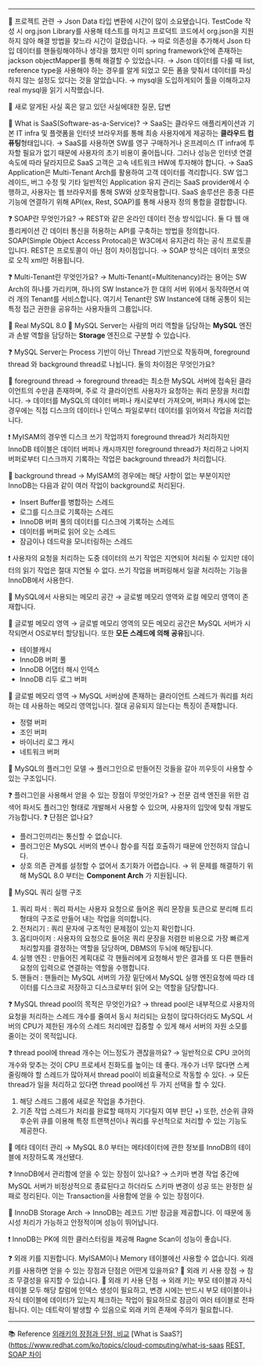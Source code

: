
---

🍎 프로젝트 관련
→ Json Data 타입 변환에 시간이 많이 소요됐습니다. TestCode 작성 시 org.json Library를 사용해 테스트를 마치고 프로덕트 코드에서 org.json을 지원하지 않아 해결 방법을 찾느라 시간이 걸렸습니다.
→ 따로 의존성을 추가해서 Json 타입 데이터를 핸들링해야하나 생각을 했지만 이미 spring framework안에 존재하는 jackson objectMapper를 통해 해결할 수 있었습니다.
→ Json 데이터를 다룰 때 list, reference type을 사용해야 하는 경우를 알게 되었고 모든 폼을 맞춰서 데이터를 파싱하지 않는 설정도 있다는 것을 알았습니다.
→ mysql을 도입하게되어 툴을 이해하고자 real mysql을 읽기 시작했습니다.

🍎 새로 알게된 사실 혹은 알고 있던 사실에대한 질문, 답변

🍎 What is SaaS(Software-as-a-Service)?
→ SaaS는 클라우드 애플리케이션과 기본 IT infra 및 플랫폼을 인터넷 브라우저를 통해 최송 사용자에게 제공하는 **클라우드 컴퓨팅**형태입니다.
→ SaaS를 사용하면 SW를 영구 구매하거나 온프레미스 IT infra에 투자할 필요가 없기 때문에 사용자의 초기 비용이 줄어듭니다. 그러나 성능은 인터넷 연결 속도에 따라 달라지므로 SaaS 고객은 고속 네트워크 HW에 투자해야 합니다.
→ SaaS Application은 Multi-Tenant Arch를 활용하여 고객 데이터를 격리합니다. SW 업그레이드, 버그 수정 및 기타 일반적인 Application 유지 관리는 SaaS provider에서 수행하고, 사용자는 웹 브라우저를 통해 SW와 상호작용합니다. SaaS 솔루션은 종종 다른 기능에 연결하기 위해 API(ex, Rest, SOAP)를 통해 사용자 정의 통합을 결합합니다.

  ❓ SOAP란 무엇인가요?
  → REST와 같은 온라인 데이터 전송 방식입니다. 둘 다 웹 애플리케이션 간 데이터 통신을 허용하는 API를 구축하는 방법을 정의합니다. SOAP(Simple Object Access Protocal)은 W3C에서 유지관리 하는 공식 프로토콜입니다. REST은 프로토콜이 아닌 점이 차이점입니다.
  → SOAP 방식은 데이터 포맷으로 오직 xml만 허용됩니다.

  ❓ Multi-Tenant란 무엇인가요?
  → Multi-Tenant(=Multitenancy)라는 용어는 SW Arch의 하나를 가리키며, 하나의 SW Instance가 한 대의 서버 위에서 동작하면서 여러 개의 Tenant를 서비스합니다. 여기서 Tenant란 SW Instance에 대해 공통이 되는 특정 접근 권한을 공유하는 사용자들의 그룹입니다.

📖 Real MySQL 8.0
🍎 MySQL Server는 사람의 머리 역할을 담당하는 **MySQL** 엔진과 손발 역할을 담당하는 **Storage** 엔진으로 구분할 수 있습니다.

❓ MySQL Server는 Process 기반이 아닌 Thread 기반으로 작동하며, foreground thread 와 background thread로 나뉩니다. 둘의 차이점은 무엇인가요?

  🍏 foreground thread
  → foreground thread는 최소한 MySQL 서버에 접속된 클라이언트의 수만큼 존재하며, 주로 각 클라이언트 사용자가 요청하는 쿼리 문장을 처리합니다.
  → 데이터를 MySQL의 데이터 버퍼나 캐시로부터 가져오며, 버퍼나 캐시에 없는 경우에는 직접 디스크의 데이터나 인덱스 파일로부터 데이터를 읽어와서 작업을 처리합니다.

  ❗ MyISAM의 경우엔 디스크 쓰기 작업까지 foreground thread가 처리하지만 InnoDB 테이블은 데이터 버퍼나 캐시까지만 foreground thread가 처리하고 나머지 버퍼로부터 디스크까지 기록하는 작업은 background thread가 처리합니다.

  🍏 background thread
  → MyISAM의 경우에는 해당 사항이 없는 부분이지만 InnoDB는 다음과 같이 여러 작업이 background로 처리된다.
  * Insert Buffer를 병합하는 스레드
  * 로그를 디스크로 기록하는 스레드
  * InnoDB 버퍼 풀의 데이터를 디스크에 기록하는 스레드
  * 데이터를 버퍼로 읽어 오는 스레드
  * 잠금이나 데드락을 모니터링하는 스레드

  ❗ 사용자의 요청을 처리하는 도중 데이터의 쓰기 작업은 지연되어 처리될 수 있지만 데이터의 읽기 작업은 절대 지연될 수 없다. 쓰기 작업을 버퍼링해서 일괄 처리하는 기능을 InnoDB에서 사용한다.

🍎 MySQL에서 사용되는 메모리 공간
  → 글로벌 메모리 영역와 로컬 메모리 영역이 존재합니다.

  🍏 글로벌 메모리 영역
  → 글로벌 메모리 영역의 모든 메모리 공간은 MySQL 서버가 시작되면서 OS로부터 할당됩니다. 또한 **모든 스레드에 의해 공유**됩니다.
  * 테이블캐시
  * InnoDB 버퍼 풀
  * InnoDB 어댑터 해시 인덱스
  * InnoDB 리두 로그 버퍼

  🍏 글로벌 메모리 영역
  → MySQL 서버상에 존재하는 클라이언트 스레드가 쿼리를 처리하는 데 사용하는 메모리 영역입니다. 절대 공유되지 않는다는 특징이 존재합니다.
  * 정렬 버퍼
  * 조인 버퍼
  * 바이너리 로그 캐시
  * 네트워크 버퍼

🍎 MySQL의 플러그인 모델
  → 플러그인으로 만들어진 것들을 갈아 끼우듯이 사용할 수 있는 구조입니다.

  ❓ 플러그인을 사용해서 얻을 수 있는 장점이 무엇인가요?
  → 전문 검색 엔진을 위한 검색어 파서도 플러그인 형태로 개발해서 사용할 수 있으며, 사용자의 입맛에 맞춰 개발도 가능합니다.
  ❓ 단점은 없나요?
  * 플러그인끼리는 통신할 수 없습니다.
  * 플러그인은 MySQL 서버의 변수나 함수를 직접 호출하기 때문에 안전하지 않습니다.
  * 상호 의존 관계를 설정할 수 없어서 초기화가 어렵습니다.
  → 위 문제를 해결하기 위해 MySQL 8.0 부터는 **Component Arch** 가 지원됩니다.

🍎 MySQL 쿼리 실행 구조
  1. 쿼리 파서 : 쿼리 파서는 사용자 요청으로 들어온 쿼리 문장을 토큰으로 분리해 트리 형태의 구조로 만들어 내는 작업을 의미합니다.
  2. 전처리기 : 쿼리 문자에 구조적인 문제점이 있는지 확인합니다.
  3. 옵티마이저 : 사용자의 요청으로 들어온 쿼리 문장을 저렴한 비용으로 가장 빠르게 처리할지를 결정하는 역할을 담당하며, DBMS의 두뇌에 해당됩니다.
  4. 실행 엔진 : 만들어진 계획대로 각 핸들러에게 요청해서 받은 결과를 또 다른 핸들러 요청의 입력으로 연결하는 역할을 수행합니다.
  5. 핸들러 : 핸들러는 MySQL 서버의 가장 밑단에서 MySQL 실행 엔진요청에 따라 데이터를 디스크로 저장하고 디스크로부터 읽어 오는 역할을 담당합니다.

❓ MySQL thread pool의 목적은 무엇인가요?
  → thread pool은 내부적으로 사용자의 요청을 처리하는 스레드 개수를 줄여서 동시 처리되는 요청이 많다하더라도 MySQL 서버의 CPU가 제한된 개수의 스레드 처리에만 집중할 수 있게 해서 서버의 자원 소모를 줄이는 것이 목적입니다.

  ❓ thread pool에 thread 개수는 어느정도가 괜찮을까요?
  → 일반적으로 CPU 코어의 개수와 맞추는 것이 CPU 프로세서 친화도를 높이는 데 좋다. 개수가 너무 많다면 스케줄링해야 할 스레드가 많아져서 thread pool이 비효율적으로 작동할 수 있다.
  → 모든 thread가 일을 처리하고 있다면 thread pool에선 두 가지 선택을 할 수 있다.
  1. 해당 스레드 그룹에 새로운 작업을 추가한다.
  2. 기존 작업 스레드가 처리를 완료할 때까지 기다릴지 여부 판단
  +) 또한, 선순위 큐와 후순위 큐를 이용해 특정 트랜잭션이나 쿼리를 우선적으로 처리할 수 있는 기능도 제공한다.

🍎 메타 데이터 관리
  → MySQL 8.0 부터는 메타데이터에 관한 정보를 InnoDB의 테이블에 저장하도록 개선됐다.

  ❓ InnoDB에서 관리함에 얻을 수 있는 장점이 있나요?
  → 스키마 변경 작업 중간에 MySQL 서버가 비정상적으로 종료된다고 하더라도 스키마 변경이 성공 또는 완정한 실패로 정리된다. 이는 Transaction을 사용함에 얻을 수 있는 장점이다.

🍎 InnoDB Storage Arch
  → InnoDB는 레코드 기반 잠금을 제공합니다. 이 때문에 동시성 처리가 가능하고 안정적이며 성능이 뛰어납니다.

  ❗ InnoDB는 PK에 의한 클러스터링을 제공해 Ragne Scan이 성능이 좋습니다.

  ❓ 외래 키를 지원합니다. MyISAM이나 Memory 테이블에선 사용할 수 없습니다. 외래 키를 사용하면 얻을 수 있는 장점과 단점은 어떤게 있을까요?
  🍏 외래 키 사용 장점
  → 참조 무결성을 유지할 수 있습니다.
  🍏 외래 키 사용 단점
  → 외래 키는 부모 테이블과 자식 테이블 모두 해당 칼럼에 인덱스 생성이 필요하고, 변경 시에는 반드시 부모 테이블이나 자식 테이블에 데이터가 있는지 체크하는 작업이 필요하므로 잠금이 여러 테이블로 전파됩니다. 이는 데트락이 발생할 수 있음으로 외래 키의 존재에 주의가 필요합니다.

---
📚 Reference
[외래키의 장점과 단점, 비교](https://velog.io/@subutai/매일-2day)
[What is SaaS?](https://www.redhat.com/ko/topics/cloud-computing/what-is-saas
[REST, SOAP 차이](https://www.redhat.com/ko/topics/integration/whats-the-difference-between-soap-rest)
